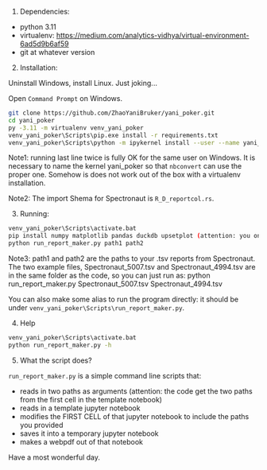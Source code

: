 1. Dependencies:

* python 3.11
* virtualenv: https://medium.com/analytics-vidhya/virtual-environment-6ad5d9b6af59
* git at whatever version


2. Installation:

Uninstall Windows, install Linux.
Just joking...


Open `Command Prompt` on Windows. 
```bash
git clone https://github.com/ZhaoYaniBruker/yani_poker.git
cd yani_poker
py -3.11 -m virtualenv venv_yani_poker
venv_yani_poker\Scripts\pip.exe install -r requirements.txt
venv_yani_poker\Scripts\python -m ipykernel install --user --name yani_poker
```
Note1: running last line twice is fully OK for the same user on Windows.
It is necessary to name the kernel yani_poker so that `nbconvert` can use the proper one.
Somehow is does not work out of the box with a virtualenv installation.

Note2: The import Shema for Spectronaut is `R_D_reportcol.rs`.

3. Running:

```bash
venv_yani_poker\Scripts\activate.bat
pip install numpy matplotlib pandas duckdb upsetplot (attention: you only need to run this line in the venv once)
python run_report_maker.py path1 path2 
```

Note3: path1 and path2 are the paths to your .tsv reports from Spectronaut. The two example files, Spectronaut_5007.tsv and Spectronaut_4994.tsv
are in the same folder as the code, so you can just run as: python run_report_maker.py Spectronaut_5007.tsv Spectronaut_4994.tsv

You can also make some alias to run the program directly:
it should be under `venv_yani_poker\Scripts\run_report_maker.py`.

4. Help

```bash
venv_yani_poker\Scripts\activate.bat
python run_report_maker.py -h
```

5. What the script does?

`run_report_maker.py` is a simple command line scripts that:
* reads in two paths as arguments (attention: the code get the two paths from the first cell in the template notebook)
* reads in a template jupyter notebook 
* modifies the FIRST CELL of that jupyter notebook to include the paths you provided
* saves it into a temporary jupyter notebook
* makes a webpdf out of that notebook

Have a most wonderful day.
